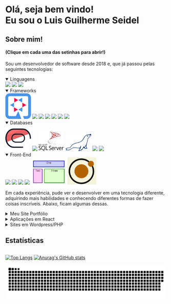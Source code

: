 <h1>
  Olá, seja bem vindo!<br/>
  Eu sou o Luis Guilherme Seidel
</h1>

<div>
  <h2>Sobre mim!</h2>
  <h4>(Clique em cada uma das setinhas para abrir!)</h4>

  <p>
    Sou um desenvolvedor de software desde 2018 e, que já passou pelas seguintes tecnologias:     
  </p>
    <details open>
      <summary>
         Linguagens
      </summary>
      <tr>
        <td><img src="https://cdn.jsdelivr.net/gh/devicons/devicon/icons/java/java-original-wordmark.svg" width=80px /></td>
        <td><img src="https://cdn.jsdelivr.net/gh/devicons/devicon/icons/php/php-plain.svg" width="80px" /></td>
        <td><img src="https://cdn.jsdelivr.net/gh/devicons/devicon/icons/javascript/javascript-original.svg" width="80px" /></td>
      </tr>
    </details>
    <details open>
      <summary>
         Frameworks
      </summary>
      <tr>
        <td> <img src="./assets/icons/quarkus.png" width="80px"></td>
        <td> <img src="https://design.jboss.org/hibernate/logo/final/hibernate_logo_whitebkg_stacked.svg" width="80px"></td>
        <td> <img src="https://cdn.jsdelivr.net/gh/devicons/devicon/icons/spring/spring-original-wordmark.svg" width="80px" /></td>
        <td> <img src="https://cdn.jsdelivr.net/gh/devicons/devicon/icons/apache/apache-original-wordmark.svg" width="80px" /></td>
        <td> <img src="https://cdn.jsdelivr.net/gh/devicons/devicon/icons/react/react-original-wordmark.svg" width="80px" /></td>
        <td> <img src="https://cdn.jsdelivr.net/gh/devicons/devicon/icons/magento/magento-original.svg" width="80px" /></td>
        <td> <img src="https://cdn.jsdelivr.net/gh/devicons/devicon/icons/typescript/typescript-original.svg" width="80px" /></td>
      </tr>
    </details>
     <details open>
      <summary>
         Databases
      </summary>
      <tr>
        <td> <img src="./assets/icons/oracle.png" width="80px" /></td>
        <td> <img src="https://cdn.jsdelivr.net/gh/devicons/devicon/icons/postgresql/postgresql-original-wordmark.svg" width="80px" /></td>
        <td> <img src="./assets/icons/sqlserver.svg" width="80px" /></td>
        <td> <img src="./assets/icons/mariadb.svg"  width="80px"  /></td>
        <td> <img src="https://cdn.jsdelivr.net/gh/devicons/devicon/icons/mysql/mysql-original-wordmark.svg"  width="80px"  /></td>
        <td> <img src="https://cdn.jsdelivr.net/gh/devicons/devicon/icons/sqlite/sqlite-original.svg" width="80px" /></td>
      </tr>
    </details>
    <details open>
      <summary>
        Front-End
      </summary>
      <tr>
        <td><img src="https://cdn.jsdelivr.net/gh/devicons/devicon/icons/html5/html5-plain-wordmark.svg" width="80px" /></td>
        <td><img src="https://cdn.jsdelivr.net/gh/devicons/devicon/icons/css3/css3-plain-wordmark.svg" width="80px" /></td>
        <td><img src="https://cdn.jsdelivr.net/gh/devicons/devicon/icons/sass/sass-original.svg" width="80px" /></td>
        <td><img src="https://styled-components.com/logo.png" width="80px" /></td>
        <td><img src="./assets/icons/grid-template.png" width="110px" /></td>
        <td><img src="./assets/icons/atomic-design.png" width="90px" /></td>
      </tr>
    </details>

  <p>
    Em cada experiência, pude ver e desenvolver em uma tecnologia diferente, adquirindo mais habilidades e conhecendo diferentes formas de fazer coisas inscríveis. Abaixo, ficam algumas dessas.
  </p>
</div>

<div>

<details>
    <summary>Meu Site Portfólio</summary>
    <br/>
    <div>
        <a href="https://luisseidel.netlify.app/" target="_blank">
          <img src="./assets/img/meusite.png">
        </a>
    </div>
</details>

<details>
    <summary>Aplicações em React</summary>
    <br/>
    <div>
        <a href="https://letmeask-c5ecc.web.app/" target="_blank">
          <img src="./assets/img/letmeask.png">
        </a>
    </div>
    <br/>
    <div>
        <a href="https://orkut-clone-mu.vercel.app/" target="_blank">
          <img src="./assets/img/orkut.png">
        </a>
    </div>
</details>


<details>
    <summary>Sites em Wordpress/PHP</summary>
    <br/>
    <div>
        <a href="https://mecanicagenesis.com.br/" target="_blank">
          <img src="./assets/img/mecgenesis.png">
        </a>
    </div>
    <br/>
    <div>
        <a href="https://pasqualottopneus.com.br/" target="_blank">
          <img src="./assets/img/pasqualottopneus.png">
        </a>
    </div>
    <br/>
    <div>
        <a href="https://piraipneus.com.br/" target="_blank">
          <img src="./assets/img/piraipneus.png">
        </a>
    </div>
</details>

</div>

<h2>Estatísticas</h2>
<div style="float: left;">

[![Top Langs](https://github-readme-stats.vercel.app/api/top-langs/?username=luisseidel&layout=compact&langs_count=10&show_icons=true&theme=synthwave)](https://github.com/luisseidel/github-readme-stats)
[![Anurag's GitHub stats](https://github-readme-stats.vercel.app/api?username=luisseidel&count_private=true&show_icons=true&theme=synthwave)](https://github.com/luisseidel/github-readme-stats)

![GitHub Snake dark](https://github.com/luisseidel/luisseidel/blob/output/github-contribution-grid-snake-dark.svg)

</div>
